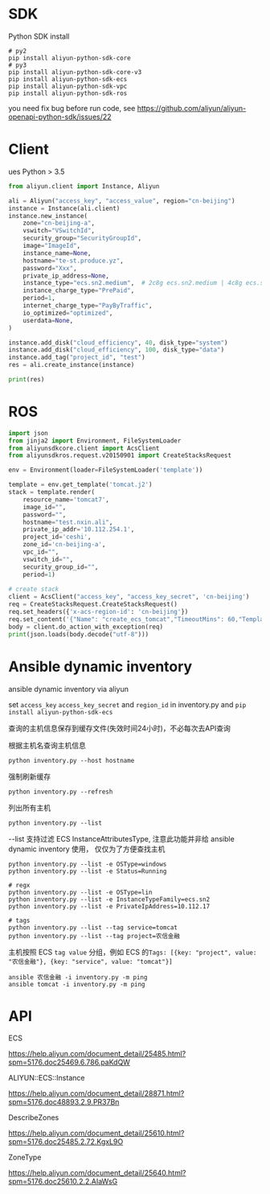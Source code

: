 # SDK
Python SDK install
```
# py2
pip install aliyun-python-sdk-core
# py3
pip install aliyun-python-sdk-core-v3
pip install aliyun-python-sdk-ecs
pip install aliyun-python-sdk-vpc
pip install aliyun-python-sdk-ros
```
you need fix bug before run code, see https://github.com/aliyun/aliyun-openapi-python-sdk/issues/22

# Client
ues Python > 3.5

```python
from aliyun.client import Instance, Aliyun

ali = Aliyun("access_key", "access_value", region="cn-beijing")
instance = Instance(ali.client)
instance.new_instance(
    zone="cn-beijing-a",
    vswitch="VSwitchId",
    security_group="SecurityGroupId",
    image="ImageId",
    instance_name=None,
    hostname="te-st.produce.yz",
    password="Xxx",
    private_ip_address=None,
    instance_type="ecs.sn2.medium",  # 2c8g ecs.sn2.medium | 4c8g ecs.sn1.large
    instance_charge_type="PrePaid",
    period=1,
    internet_charge_type="PayByTraffic",
    io_optimized="optimized",
    userdata=None,
)

instance.add_disk("cloud_efficiency", 40, disk_type="system")
instance.add_disk("cloud_efficiency", 100, disk_type="data")
instance.add_tag("project_id", "test")
res = ali.create_instance(instance)

print(res)
```

# ROS
```python
import json
from jinja2 import Environment, FileSystemLoader
from aliyunsdkcore.client import AcsClient
from aliyunsdkros.request.v20150901 import CreateStacksRequest

env = Environment(loader=FileSystemLoader('template'))

template = env.get_template('tomcat.j2')
stack = template.render(
    resource_name='tomcat7',
    image_id="",
    password="",
    hostname="test.nxin.ali",
    private_ip_addr='10.112.254.1',
    project_id='ceshi',
    zone_id='cn-beijing-a',
    vpc_id="",
    vswitch_id="",
    security_group_id="",
    period=1)
    
# create stack
client = AcsClient("access_key", "access_key_secret", 'cn-beijing')
req = CreateStacksRequest.CreateStacksRequest()
req.set_headers({'x-acs-region-id': 'cn-beijing'})
req.set_content('{"Name": "create_ecs_tomcat","TimeoutMins": 60,"Template": %s}' % stack)
body = client.do_action_with_exception(req)
print(json.loads(body.decode("utf-8")))
```

# Ansible dynamic inventory
ansible dynamic inventory via aliyun

set `access_key` `access_key_secret` and `region_id` in inventory.py
 and `pip install aliyun-python-sdk-ecs`

查询的主机信息保存到缓存文件(失效时间24小时)，不必每次去API查询


根据主机名查询主机信息
```
python inventory.py --host hostname
```
强制刷新缓存
```
python inventory.py --refresh 
```
列出所有主机
```
python inventory.py --list
```

--list 支持过滤 ECS InstanceAttributesType, 注意此功能并非给 ansible dynamic inventory 使用，
仅仅为了方便查找主机
```
python inventory.py --list -e OSType=windows
python inventory.py --list -e Status=Running

# regx
python inventory.py --list -e OSType=lin
python inventory.py --list -e InstanceTypeFamily=ecs.sn2
python inventory.py --list -e PrivateIpAddress=10.112.17

# tags
python inventory.py --list --tag service=tomcat
python inventory.py --list --tag project=农信金融
```

主机按照 ECS `tag value` 分组，例如 ECS 的`Tags: [{key: "project", value: "农信金融"}, {key: "service", value: "tomcat"}]`
```
ansible 农信金融 -i inventory.py -m ping
ansible tomcat -i inventory.py -m ping
```



# API
ECS

https://help.aliyun.com/document_detail/25485.html?spm=5176.doc25469.6.786.paKdQW

ALIYUN::ECS::Instance

https://help.aliyun.com/document_detail/28871.html?spm=5176.doc48893.2.9.PR37Bn

DescribeZones

https://help.aliyun.com/document_detail/25610.html?spm=5176.doc25485.2.72.KgxL9O

ZoneType

https://help.aliyun.com/document_detail/25640.html?spm=5176.doc25610.2.2.AIaWsG
